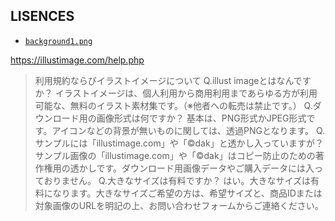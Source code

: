 ## LISENCES

- [`background1.png`](https://illustimage.com/?dl=774)

https://illustimage.com/help.php

> 利用規約ならびイラストイメージについて
> Q.illust imageとはなんですか？
> イラストイメージは、個人利用から商用利用まであらゆる方が利用可能な、無料のイラスト素材集です。（※他者への転売は禁止です。）
> Q.ダウンロード用の画像形式は何ですか？
> 基本は、PNG形式かJPEG形式です。アイコンなどの背景が無いものに関しては、透過PNGとなります。
> Q.サンプルには「illustimage.com」や「©dak」と透かし入っていますが？
> サンプル画像の「illustimage.com」や「©dak」はコピー防止のための著作権用の透かしです。ダウンロード用画像データやご購入データには入っておりません。
> Q.大きなサイズは有料ですか？
> はい。大きなサイズは有料になります。大きなサイズご希望の方は、希望サイズと、商品IDまたは対象画像のURLを明記の上、お問い合わせフォームからご連絡ください。
